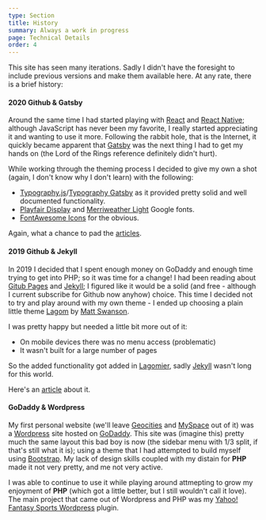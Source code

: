 ```yaml
---
type: Section
title: History
summary: Always a work in progress
page: Technical Details
order: 4
---
```


This site has seen many iterations.  Sadly I didn't have the foresight to include previous versions and make them available here.  At any rate, there is a brief history:

#### 2020 Github & Gatsby

Around the same time I had started playing with [React](https://reactjs.org/) and [React Native](https://reactnative.dev/); although JavaScript has never been my favorite, I really started appreciating it and wanting to use it more.  Following the rabbit hole, that is the Internet, it quickly became apparent that [Gatsby](https://www.gatsbyjs.com/) was the next thing I had to get my hands on (the Lord of the Rings reference definitely didn't hurt).

While working through the theming process I decided to give my own a shot (again, I don't know why I don't learn) with the following:

- [Typography.js](https://kyleamathews.github.io/typography.js/)/[Typography Gatsby](https://www.gatsbyjs.com/plugins/gatsby-plugin-typography/) as it provided pretty solid and well documented functionality.
- [Playfair Display](https://fonts.google.com/specimen/Playfair+Display) and [Merriweather Light](https://fonts.google.com/specimen/Merriweather) Google fonts.
- [FontAwesome Icons](https://fontawesome.com/) for the obvious.

Again, what a chance to pad the [articles](https://www.kenjdavidson.com/writing/2020/03/01/here-comes-gatsby/).

#### 2019 Github & Jekyll

In 2019 I decided that I spent enough money on GoDaddy and enough time trying to get into PHP; so it was time for a change!  I had been reading about [Gitub Pages](https://pages.github.com/) and [Jekyll](https://jekyllrb.com/); I figured like it would be a solid (and free - although I current subscribe for Github now anyhow) choice.  This time I decided not to try and play around with my own theme - I ended up choosing a plain little theme [Lagom](https://github.com/swanson/lagom) by [Matt Swanson](https://mdswanson.com/).

I was pretty happy but needed a little bit more out of it:

- On mobile devices there was no menu access (problematic)
- It wasn't built for a large number of pages

So the added functionality got added in [Lagomier](https://github.com/kenjdavidson/jekyll-lagomier), sadly [Jekyll](https://jekyllrb.com/) wasn't long for this world.

Here's an [article](https://www.kenjdavidson.com/writing/2019/05/28/from-wordpress-to-github-pages/) about it.

#### GoDaddy & Wordpress

My first personal website (we'll leave [Geocities](https://en.wikipedia.org/wiki/Yahoo!_GeoCities) and [MySpace](https://myspace.com/) out of it) was a [Wordpress](https://www.wordpress.com) site hosted on [GoDaddy](https://www.godaddy.ca).   This site was (imagine this) pretty much the same layout this bad boy is now (the sidebar menu with 1/3 split, if that's still what it is); using a theme that I had attempted to build myself using [Bootstrap](https://getbootstrap.com).  My lack of design skills coupled with my distain for **PHP** made it not very pretty, and me not very active.  

I was able to continue to use it while playing around attmepting to grow my enjoyment of **PHP** (which got a little better, but I still wouldn't call it love).  The main project that came out of Wordpress and PHP was my [Yahoo! Fantasy Sports Wordpress](https://github.com/kenjdavidson/yahoo-fantasy-wordpress) plugin.
